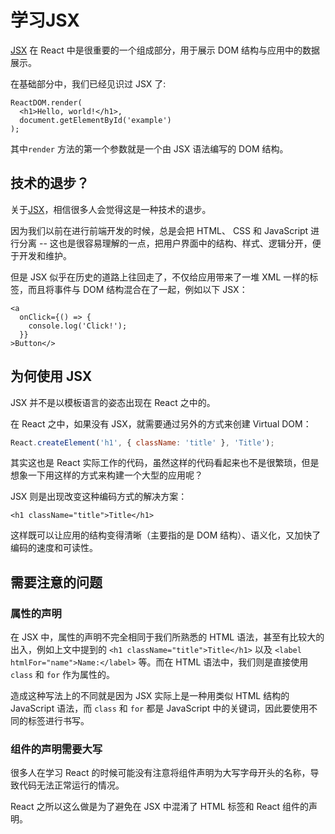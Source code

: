 # 学习JSX

[JSX](https://github.com/facebook/jsx) 在 React 中是很重要的一个组成部分，用于展示 DOM 结构与应用中的数据展示。

在基础部分中，我们已经见识过 JSX 了:

```
ReactDOM.render(
  <h1>Hello, world!</h1>,
  document.getElementById('example')
);
```

其中`render` 方法的第一个参数就是一个由 JSX 语法编写的 DOM 结构。

## 技术的退步？

关于[JSX](https://github.com/facebook/jsx)，相信很多人会觉得这是一种技术的退步。

因为我们以前在进行前端开发的时候，总是会把 HTML、 CSS 和 JavaScript 进行分离 -- 这也是很容易理解的一点，把用户界面中的结构、样式、逻辑分开，便于开发和维护。

但是 JSX 似乎在历史的道路上往回走了，不仅给应用带来了一堆 XML 一样的标签，而且将事件与 DOM 结构混合在了一起，例如以下 JSX：

```
<a
  onClick={() => {
    console.log('Click!');
  }}
>Button</>
```

## 为何使用 JSX

JSX 并不是以模板语言的姿态出现在 React 之中的。

在 React 之中，如果没有 JSX，就需要通过另外的方式来创建 Virtual DOM：

```js
React.createElement('h1', { className: 'title' }, 'Title');
```

其实这也是 React 实际工作的代码，虽然这样的代码看起来也不是很繁琐，但是想象一下用这样的方式来构建一个大型的应用呢？

JSX 则是出现改变这种编码方式的解决方案：

```
<h1 className="title">Title</h1>
```

这样既可以让应用的结构变得清晰（主要指的是 DOM 结构）、语义化，又加快了编码的速度和可读性。

## 需要注意的问题

### 属性的声明

在 JSX 中，属性的声明不完全相同于我们所熟悉的 HTML 语法，甚至有比较大的出入，例如上文中提到的 `<h1 className="title">Title</h1>` 以及 `<label htmlFor="name">Name:</label>` 等。而在 HTML 语法中，我们则是直接使用 `class` 和 `for` 作为属性的。

造成这种写法上的不同就是因为 JSX 实际上是一种用类似 HTML 结构的 JavaScript 语法，而 `class` 和 `for` 都是 JavaScript 中的关键词，因此要使用不同的标签进行书写。

### 组件的声明需要大写

很多人在学习 React 的时候可能没有注意将组件声明为大写字母开头的名称，导致代码无法正常运行的情况。

React 之所以这么做是为了避免在 JSX 中混淆了 HTML 标签和 React 组件的声明。
